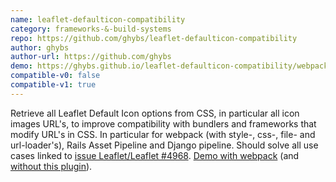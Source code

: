 ```yaml
---
name: leaflet-defaulticon-compatibility
category: frameworks-&-build-systems
repo: https://github.com/ghybs/leaflet-defaulticon-compatibility
author: ghybs
author-url: https://github.com/ghybs
demo: https://ghybs.github.io/leaflet-defaulticon-compatibility/webpack-demo.html
compatible-v0: false
compatible-v1: true
---
```


Retrieve all Leaflet Default Icon options from CSS, in particular all icon images URL's, to improve compatibility with bundlers and frameworks that modify URL's in CSS. In particular for webpack (with style-, css-, file- and url-loader's), Rails Asset Pipeline and Django pipeline. Should solve all use cases linked to <a href="https://github.com/Leaflet/Leaflet/issues/4968">issue Leaflet/Leaflet #4968</a>. <a href="https://ghybs.github.io/leaflet-defaulticon-compatibility/webpack-demo.html">Demo with webpack</a> (and <a href="https://ghybs.github.io/leaflet-defaulticon-compatibility/webpack-demo.html?demo=no-plugin">without this plugin</a>).

